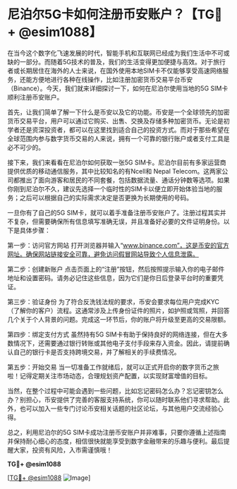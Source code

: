 # 尼泊尔5G卡如何注册币安账户？【TG💪+ @esim1088】

在当今这个数字化飞速发展的时代，智能手机和互联网已经成为我们生活中不可或缺的一部分。而随着5G技术的普及，我们的生活变得更加便捷与高效。对于旅行者或长期居住在海外的人士来说，在国外使用本地SIM卡不仅能够享受高速网络服务，还能方便地进行各种在线操作，比如注册加密货币交易平台币安（Binance）。今天，我们就来详细探讨一下，如何在尼泊尔使用当地的5G SIM卡顺利注册币安账户。

首先，让我们简单了解一下什么是币安以及它的功能。币安是一个全球领先的加密货币交易平台，用户可以通过它购买、出售、交换及存储多种加密货币。无论是初学者还是资深投资者，都可以在这里找到适合自己的投资方式。而对于那些希望在全球范围内参与数字货币交易的人来说，拥有一个可靠的银行账户或者支付工具是必不可少的。

接下来，我们来看看在尼泊尔如何获取一张5G SIM卡。尼泊尔目前有多家运营商提供优质的移动通信服务，其中比较知名的有Ncell和 Nepal Telecom。这两家公司都推出了面向游客和居民的不同套餐，包括数据流量、通话分钟数等选项。如果你刚到尼泊尔不久，建议先选择一个临时性的SIM卡以便立即开始体验当地的服务；之后可以根据自己的实际需求决定是否更换为长期使用的号码。

一旦你有了自己的5G SIM卡，就可以着手准备注册币安账户了。注册过程其实并不复杂，但需要确保所有信息填写准确无误，并且准备好必要的文件证明身份。以下是具体步骤：

第一步：访问官方网站
打开浏览器并输入“www.binance.com”，这是币安的官方网址。确保网站链接安全可靠，避免访问假冒网站导致个人信息泄露。

第二步：创建新账户
点击页面上的“注册”按钮，然后按照提示输入你的电子邮件地址和设置密码。请务必记住这些信息，因为它们是你日后登录平台时的重要凭证。

第三步：验证身份
为了符合反洗钱法规的要求，币安会要求每位用户完成KYC（了解你的客户）流程。这通常涉及上传身份证件的照片，如护照或驾照，并回答几个关于个人背景的问题。完成这一环节后，你的账户将升级至更高的交易限额。

第四步：绑定支付方式
虽然持有5G SIM卡有助于保持良好的网络连接，但在大多数情况下，还需要通过银行转账或其他电子支付手段来存入资金。因此，请提前确认自己的银行卡是否支持跨境交易，并了解相关的手续费情况。

第五步：开始交易
当一切准备工作就绪后，就可以正式开启你的数字货币之旅啦！记得定期关注市场动态，合理规划资产配置，以实现财富增值的目标。

当然，在整个过程中可能会遇到一些问题，比如忘记密码怎么办？忘记密钥怎么办？别担心，币安提供了完善的客服支持系统，你可以随时联系他们寻求帮助。此外，也可以加入一些专门讨论币安相关话题的社区论坛，与其他用户交流经验心得。

总之，利用尼泊尔的5G SIM卡成功注册币安账户并非难事，只要你遵循上述指南并保持耐心细心的态度，相信很快就能享受到数字金融带来的乐趣与便利。最后提醒大家，投资有风险，入市需谨慎哦！

**TG💪+ @esim1088**

[[TG💪+ @esim1088](https://t.me/s/esim1088) ![Image](https://i.postimg.cc/4NQfJmqS/Snipaste-2025-05-13-00-14-12.png)]